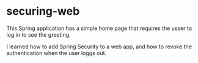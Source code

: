 # securing-web

This Spring application has a simple home page that requires the usser to log in to see the greeting. 

I learned how to add Spring Security to a web app, and how to revoke the authentication when the user loggs out. 
